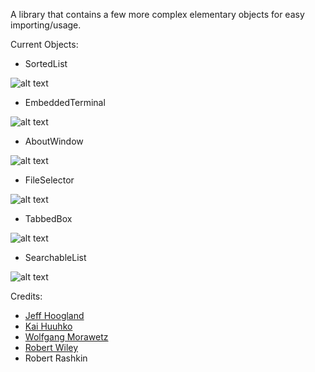 A library that contains a few more complex elementary objects for easy importing/usage.

Current Objects:

- SortedList 

![alt text](https://www.enlightenment.org/ss/e-550e481ac09c94.28813425.png "SortedList")

- EmbeddedTerminal 

![alt text](https://www.enlightenment.org/ss/e-54ca23811cf6e3.06249212.png "EmbeddedTerminal") 

- AboutWindow

![alt text](http://www.enlightenment.org/ss/e-54cc6a63664aa5.62469556.png "AboutWindow")

- FileSelector

![alt text](https://www.enlightenment.org/ss/e-550e47faa29009.96396030.png "FileSelector")

- TabbedBox

![alt text](https://www.enlightenment.org/ss/e-550e47dbb37520.39053036.png "TabbedBox")

- SearchableList

![alt text](http://www.enlightenment.org/ss/e-563689363f47b8.13740731.jpg "SearchableList")

Credits: 
- [Jeff Hoogland](http://www.jeffhoogland.com/)
- [Kai Huuhko](https://github.com/kaihu)
- [Wolfgang Morawetz](https://github.com/wfx/)
- [Robert Wiley](https://github.com/rbtylee)
- Robert Rashkin
